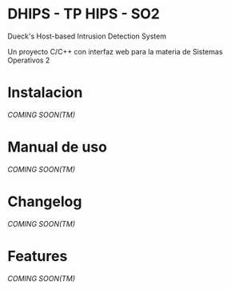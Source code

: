 # DHIPS - TP HIPS - SO2
Dueck's Host-based Intrusion Detection System

Un proyecto C/C++ con interfaz web para la materia de Sistemas Operativos 2

# Instalacion
*COMING SOON(TM)*

# Manual de uso
*COMING SOON(TM)*

# Changelog
*COMING SOON(TM)*

# Features
*COMING SOON(TM)*
